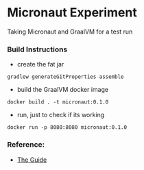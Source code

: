 # Micronaut Experiment
Taking Micronaut and GraalVM for a test run

### Build Instructions
- create the fat jar
```
gradlew generateGitProperties assemble
```
- build the GraalVM docker image
```
docker build . -t micronaut:0.1.0
```
- run, just to check if its working
```
docker run -p 8080:8080 micronaut:0.1.0
```

### Reference:
- [The Guide](https://guides.micronaut.io/creating-your-first-micronaut-app/guide/index.html)